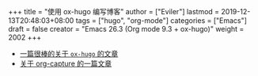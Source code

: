 +++
title = "使用 ox-hugo 编写博客"
author = ["Eviler"]
lastmod = 2019-12-13T20:48:03+08:00
tags = ["hugo", "org-mode"]
categories = ["Emacs"]
draft = false
creator = "Emacs 26.3 (Org mode 9.3 + ox-hugo)"
weight = 2002
+++

-   [一篇很棒的关于 `ox-hugo` 的文章](https://sheishe.xyz/post/hugo-blogging-with-ox-hugo/)
-   [关于 org-capture 的一篇文章](http://www.zmonster.me/2018/02/28/org-mode-capture.html)

